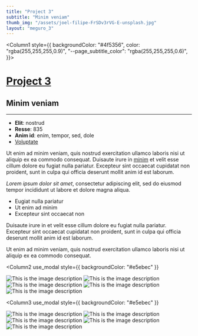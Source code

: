 ```yaml
---
title: "Project 3"
subtitle: "Minim veniam"
thumb_img: "/assets/joel-filipe-FrSDv3rVG-E-unsplash.jpg"
layout: "meguro_3"
---
```


<Column1 style={{
	backgroundColor: "#4f5356",
	color: "rgba(255,255,255,0.9)",
	"--page_subtitle_color": "rgba(255,255,255,0.6)",
}}>

# [Project 3](/project-3)

## Minim veniam

---

<Info li_separator="|">

- **Elit**: nostrud
- **Resse**: 835
- **Anim id**: enim, tempor, sed, dole
- [Voluptate](https://example.com)


</Info>

Ut enim ad minim veniam, quis nostrud exercitation ullamco laboris nisi ut aliquip ex ea commodo consequat. Duisaute irure in [minim](https://example.com) et velit esse cillum dolore eu fugiat nulla pariatur. Excepteur sint occaecat cupidatat non proident, sunt in culpa qui officia deserunt mollit anim id est laborum.

*Lorem ipsum dolor sit amet*, consectetur adipiscing elit, sed do eiusmod tempor incididunt ut labore et dolore magna aliqua.

- Eugiat nulla pariatur
- Ut enim ad minim
- Excepteur sint occaecat non

Duisaute irure in et velit esse cillum dolore eu fugiat nulla pariatur. Excepteur sint occaecat cupidatat non proident, sunt in culpa qui officia deserunt mollit anim id est laborum.

Ut enim ad minim veniam, quis nostrud exercitation ullamco laboris nisi ut aliquip ex ea commodo consequat.

</Column1>

<Column2
	use_modal
	style={{ backgroundColor: "#e5ebec" }}
>

![This is the image description](/assets/joel-filipe-_Di_gyxSdSk-unsplash.jpg)
![This is the image description](/assets/joel-filipe-TmSYx44Y0QY-unsplash.jpg)
![This is the image description](/assets/joel-filipe-2BLsWpau-GQ-unsplash.jpg)
![This is the image description](/assets/joel-filipe-HiOgJdpg0qo-unsplash.jpg)
![This is the image description](/assets/joel-filipe-FrSDv3rVG-E-unsplash.jpg)

</Column2>

<Column3
	use_modal
	style={{ backgroundColor: "#e5ebec" }}
>

![This is the image description](/assets/joel-filipe-HiOgJdpg0qo-unsplash.jpg)
![This is the image description](/assets/joel-filipe-FrSDv3rVG-E-unsplash.jpg)
![This is the image description](/assets/joel-filipe-2BLsWpau-GQ-unsplash.jpg)
![This is the image description](/assets/joel-filipe-SIyGeJeWAcY-unsplash.jpg)
![This is the image description](/assets/joel-filipe-TmSYx44Y0QY-unsplash.jpg)

</Column3>
